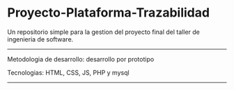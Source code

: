 # Proyecto-Plataforma-Trazabilidad

Un repositorio simple para la gestion del proyecto final del taller de ingenieria de software.

---

Metodologia de desarrollo: desarrollo por prototipo

Tecnologias: HTML, CSS, JS, PHP y mysql

---

